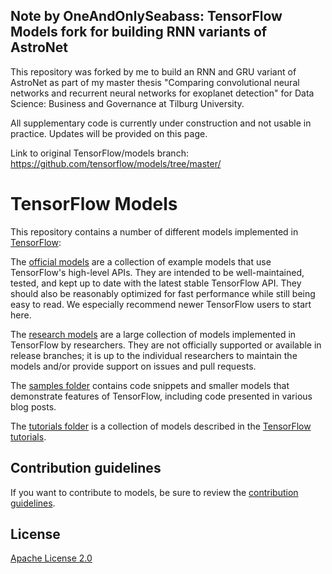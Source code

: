 ## Note by OneAndOnlySeabass: TensorFlow Models fork for building RNN variants of AstroNet

This repository was forked by me to build an RNN and GRU variant of AstroNet as part of my master thesis "Comparing convolutional neural networks and recurrent neural networks for exoplanet detection" for Data Science: Business and Governance at Tilburg University.

All supplementary code is currently under construction and not usable in practice. Updates will be provided on this page.

Link to original TensorFlow/models branch: https://github.com/tensorflow/models/tree/master/

# TensorFlow Models

This repository contains a number of different models implemented in [TensorFlow](https://www.tensorflow.org):

The [official models](official) are a collection of example models that use TensorFlow's high-level APIs. They are intended to be well-maintained, tested, and kept up to date with the latest stable TensorFlow API. They should also be reasonably optimized for fast performance while still being easy to read. We especially recommend newer TensorFlow users to start here.

The [research models](https://github.com/tensorflow/models/tree/master/research) are a large collection of models implemented in TensorFlow by researchers. They are not officially supported or available in release branches; it is up to the individual researchers to maintain the models and/or provide support on issues and pull requests.

The [samples folder](samples) contains code snippets and smaller models that demonstrate features of TensorFlow, including code presented in various blog posts.

The [tutorials folder](tutorials) is a collection of models described in the [TensorFlow tutorials](https://www.tensorflow.org/tutorials/).

## Contribution guidelines

If you want to contribute to models, be sure to review the [contribution guidelines](CONTRIBUTING.md).

## License

[Apache License 2.0](LICENSE)
